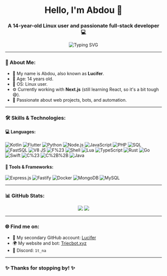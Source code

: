 <h1 align="center">Hello, I'm Abdou 👋</h1>
<h3 align="center">A 14-year-old Linux user and passionate full-stack developer 💻</h3>

<p align="center">
  <img src="https://readme-typing-svg.demolab.com?font=Fira+Code&duration=4000&pause=1000&center=true&width=435&lines=Welcome+to+my+GitHub+profile!;Full-stack+Developer+💻;Always+learning+new+things+🧠;Glad+to+have+you+here!+🎉" alt="Typing SVG" />
</p>

---

### 🧠 About Me:
- 💬 My name is Abdou, also known as **Lucifer**.
- 🎂 Age: 14 years old.
- 🐧 OS: Linux user.
- ⚙️ Currently working with **Next.js** (still learning React, so it's a bit tough 😅).
- 🚀 Passionate about web projects, bots, and automation.

---

### 🛠️ Skills & Technologies:

#### 💻 Languages:
![Kotlin](https://img.shields.io/badge/-Kotlin-7F52FF?logo=kotlin&logoColor=white&style=flat)
![Flutter](https://img.shields.io/badge/-Flutter-02569B?logo=flutter&logoColor=white&style=flat)
![Python](https://img.shields.io/badge/-Python-3776AB?logo=python&logoColor=white&style=flat)
![Node.js](https://img.shields.io/badge/-Node.js-339933?logo=node.js&logoColor=white&style=flat)
![JavaScript](https://img.shields.io/badge/-JavaScript-F7DF1E?logo=javascript&logoColor=black&style=flat)
![PHP](https://img.shields.io/badge/-PHP-777BB4?logo=php&logoColor=white&style=flat)
![SQL](https://img.shields.io/badge/-SQL-4479A1?logo=mysql&logoColor=white&style=flat)
![FastSQL](https://img.shields.io/badge/-FastSQL-009688?style=flat&logo=mysql&logoColor=white)
![V8 JS](https://img.shields.io/badge/-V8%20JavaScript-black?logo=google&style=flat)
![F%23](https://img.shields.io/badge/-F%23-239120?logo=.net&logoColor=white&style=flat)
![Shell](https://img.shields.io/badge/-Shell%20Scripting-89E051?logo=gnu-bash&logoColor=white&style=flat)
![Lua](https://img.shields.io/badge/-Lua-2C2D72?logo=lua&logoColor=white&style=flat)
![TypeScript](https://img.shields.io/badge/-TypeScript-3178C6?logo=typescript&logoColor=white&style=flat)
![Rust](https://img.shields.io/badge/-Rust-000000?logo=rust&logoColor=white&style=flat)
![Go](https://img.shields.io/badge/-Go-00ADD8?logo=go&logoColor=white&style=flat)
![Swift](https://img.shields.io/badge/-Swift-FA7343?logo=swift&logoColor=white&style=flat)
![C%23](https://img.shields.io/badge/-C%23-239120?logo=c-sharp&logoColor=white&style=flat)
![C%2B%2B](https://img.shields.io/badge/-C%2B%2B-00599C?logo=c%2B%2B&logoColor=white&style=flat)
![Java](https://img.shields.io/badge/-Java-007396?logo=java&logoColor=white&style=flat)

#### 🧰 Tools & Frameworks:
![Express.js](https://img.shields.io/badge/-Express.js-000000?logo=express&logoColor=white&style=flat)
![Fastify](https://img.shields.io/badge/-Fastify-20232a?logo=fastify&logoColor=white&style=flat)
![Docker](https://img.shields.io/badge/-Docker-2496ED?logo=docker&logoColor=white&style=flat)
![MongoDB](https://img.shields.io/badge/-MongoDB-47A248?logo=mongodb&logoColor=white&style=flat)
![MySQL](https://img.shields.io/badge/-MySQL-4479A1?logo=mysql&logoColor=white&style=flat)

---

### 📊 GitHub Stats:
<p align="center">
  <img src="https://github-readme-stats.vercel.app/api?username=abdou-da0wew&show_icons=true&theme=tokyonight" />
  <img src="https://github-readme-stats.vercel.app/api/top-langs/?username=abdou-da0wew&layout=compact&theme=tokyonight" />
</p>

---

### 🌐 Find me on:
- 💼 My secondary GitHub account: [Lucifer](https://github.com/ِAbdou-rx)
- 🌍 My website and bot: [Triecbot.xyz](https://triecbot.xyz)
- 🐧 Discord: `1t_na`

---

### ✨ Thanks for stopping by! ✨
